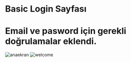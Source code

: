 # Basic Login Sayfası
# Email ve pasword için gerekli doğrulamalar eklendi.
![anaekran](https://user-images.githubusercontent.com/61890331/87288708-613ab580-c504-11ea-94c8-359e8df80f44.png)
![welcome](https://user-images.githubusercontent.com/61890331/87288757-6f88d180-c504-11ea-97b9-ad5b4abb40c2.png)
